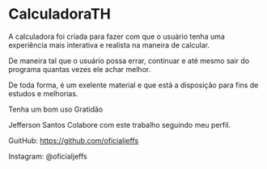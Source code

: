 # CalculadoraTH
A calculadora foi criada para fazer com que o usuário tenha uma experiência mais interativa e realista na maneira de calcular.

De maneira tal que o usuário possa errar, continuar e até mesmo sair do programa quantas vezes ele achar melhor.

De toda forma, é um exelente material e que está a disposição para fins de estudos e melhorias.

Tenha um bom uso 
Gratidão

Jefferson Santos
Colabore com este trabalho seguindo meu perfil.


GuitHub:
https://github.com/oficialjeffs


Instagram:
@oficialjeffs

